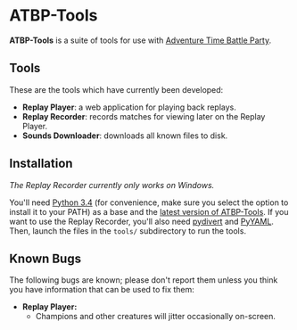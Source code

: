 ATBP-Tools
==========

**ATBP-Tools** is a suite of tools for use with [Adventure Time Battle Party](http://www.cartoonnetwork.com/games/adventuretime/adventure-time-battle-party/).

Tools
-----

These are the tools which have currently been developed:

* **Replay Player**: a web application for playing back replays.
* **Replay Recorder**: records matches for viewing later on the Replay Player.
* **Sounds Downloader**: downloads all known files to disk.

Installation
------------

*The Replay Recorder currently only works on Windows.*

You'll need [Python 3.4](https://www.python.org/) (for convenience, make sure you select the option to install it to your PATH) as a base and the [latest version of ATBP-Tools](https://github.com/Lyrositor/ATBP-Tools/archive/master.zip). If you want to use the Replay Recorder, you'll also need [pydivert](https://github.com/ffalcinelli/pydivert) and [PyYAML](http://pyyaml.org/wiki/PyYAML). Then, launch the files in the `tools/` subdirectory to run the tools.

Known Bugs
----------

The following bugs are known; please don't report them unless you think you have information that can be used to fix them:

* **Replay Player:**
    * Champions and other creatures will jitter occasionally on-screen.